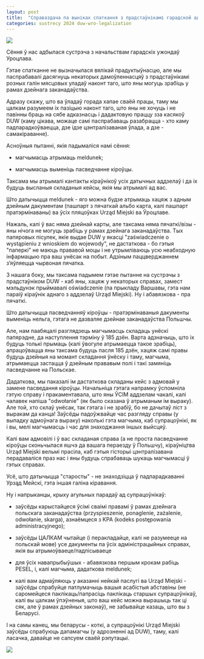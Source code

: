 ```yaml
---
layout: post
title:  "Справаздача па выніках спаткання з прадстаўнікамі гарадской адміністрацыі"
categories: sustrecy 2024 duw-wro-legalization
---
```

![](/pl-pages/assets/img/sustrecy/2024/duw-wro-legalization/2024-05-20-intro.png)

Сёння ў нас адбылася сустрэча з начальствам гарадскіх ужондаў Уроцлава.

Гэтае спатканне не вызначылася вялікай прадуктыўнасцю, але мы паспрабавалі дасягнуць некаторых дамоўленнасцяў з прадстаўнікамі розных галін мясцовых уладаў наконт таго, што яны могуць зрабіць у рамах дзейнага заканадаўства.


Адразу скажу, што ва ўладаў горада хапае сваёй працы, таму мы цалкам разумеем іх пазіцыю наконт таго, што яны не хочуць і не павінны браць на сябе адказнасць і дадактовую праццу зза касякоў DUW (каму цікава, можаце самі паспрабаваць разабрацца - хто каму падпарадкоўваецца, дзе ідзе цэнтралізаваная ўлада, а дзе - самакіраванне).


Асноўныя пытанні, якія падымаліся намі сёння:

- магчымасць атрымаць meldunek;

- магчымасць выменіць пасведчанне кіроўцы.

Таксама мы атрымалі кантакты кіраўнікоў усіх датычных аддзелаў і да іх будуць высланыя складаныя кейсы, якія мы атрымалі ад вас.


Што датычыцца meldunek - яго можна будзе атрымаць хацяж з адным дзейным дакументам (пашпарт з пячаткай альбо карта, калі пашпарт пратэрмінаваны) ва ўсіх пляцоўках Urząd Miejski ва Ўроцлаве.

Нажаль, калі ў вас няма дзейнай карты, але таксама няма пячаткі/візы - яны нічога не могуць зрабіць у рамах дзейнага заканадаўства. Тых папяровых пісулек, якіе выдае DUW у якасці "zaświadczenie o wystąpieniu z wnioskiem do wojewody", не дастаткова - бо гэтыя "паперкі" не маюць прававой моцы і не утрымліваюць усю неабходную інфармацыю пра ваш унёсак на побыт. Адзіным паццверджаннем з’яўляецца чырвоная пячатка.

З нашага боку, мы таксама падымем гэтае пытанне на сустрэчы з прадстаўніком DUW - каб яны, хацяж у некаторых справах, замест мэльдунэк прыймавалі oświadczenie (па прыкладу Варшавы, гэта нам параіў кіраўнік аднаго з аддзелаў Urząd Miejski). Ну і абавязкова - пра пячаткі.


Што датычыцца пасведчанняў кіроўцы - пратэрмінаваныя дакументы выменіць нельга, гэтага не дазваляе дзейнае заканадаўства Польшчы. 

Але, нам паабяцалі разглядзець магчымасць складаць унёскі папярэдне, да наступлення тэрміну ў 185 дзён. Варта адзначыць, што іх будуць толькі прымаць (калі ўвогуле атрымаецца такое зрабіць), апрацоўвацца яны таксама будуць пасля 185 дзён, хацяж самі правы будуць дзейныя на момант складання ўнёску і таму, магчыма, атрымаецца застацца ў дзейным прававым полі і такі замяніць пасведчанне на Польскае.


Дадаткова, мы паказалі ім дастаткова складаны кейс з адмовай у замене пасведання кіроўцы. Начальніца гэтага напрамку ўспомніла гэтую справу і пракаментавала, што яны ЎСІМ аддзелам чакалі, калі чалавек напіша "odwołanie" (як было сказана ў атрыманым ім выраку). Але той, хто склаў унёсак, так гэтага і не зрабіў, бо не дачытаў ліст з выракам да канца! 
Заўсёды падоўжвайце час разгляду справы (у выпадку адмоўнага выраку) наколькі гэта магчыма, каб супрацоўнікі, як і вы, мелі магчымасць і час для знаходжання іншых выйсцяў.

Калі вам адмовілі і ў вас складаная справа (а не проста пасведчанне кіроўцы сконьчылася яшчэ да вашага пераезду ў Польшчу), кіраўніцтва Urząd Miejski вельмі прасіла, каб гэтыя гісторыі цэнтралізавана перадаваліся праз нас і яны будуць спрабаваць шукаць магчымасці ў гэтых справах.


Усё, што датычыцца "старосты" - не знаходзіцца ў падпарадкаванні Урзąд Мейскі, гэта іншая галіна кіравання.

Ну і напрыканцы, крыху агульных парадаў ад супрацоўнікаў:

- заўсёды карыстайцеся ўсімі сваімі правамі ў рамах дзейнага польскага заканадаўства (przyspieszenie, ponaglenie, zażalenie, odwołanie, skarga), азнаёмцеся з KPA (kodeks postępowania administracyjnego);

- заўсёды ЦАЛКАМ чытайце (і перакладайце, калі не разумееце на польскай мове) усе дакументы па ўсіх адміністрацыйных справах, якія вы атрымоўваеце/падпісываеце

- для ўсіх навапрыбыўшых - абавязкова першым крокам рабіць PESEL, і, калі магчыма, дадаткова meldunek;

- калі вам адмаўляюць у аказанні нейкай паслугі ва Urząd Miejski - заўсёды спрабуйце патлумачыць вашыя асабістыя абставіны (не саромейцеся паклікаць/папрасіць паклікаць старшых супрацоўнікаў, калі вы цалкам ўпэўненыя, што ваш кейс можна вырашыць так ці сяк, але ў рамах дзейных законаў), не забывайце казаць, што вы з Беларусі.


І на самы канец, мы беларусы - коткі, а супрацоўнікі Urząd Miejski заўсёды спрабуюць дапамагчы (у адрозненні ад DUW), таму, калі ласачка, давайце не сапсуем сваёй рэпутацыі.

![](/pl-pages/assets/img/sustrecy/2024/duw-wro-legalization/2024-05-20-outro.png)


